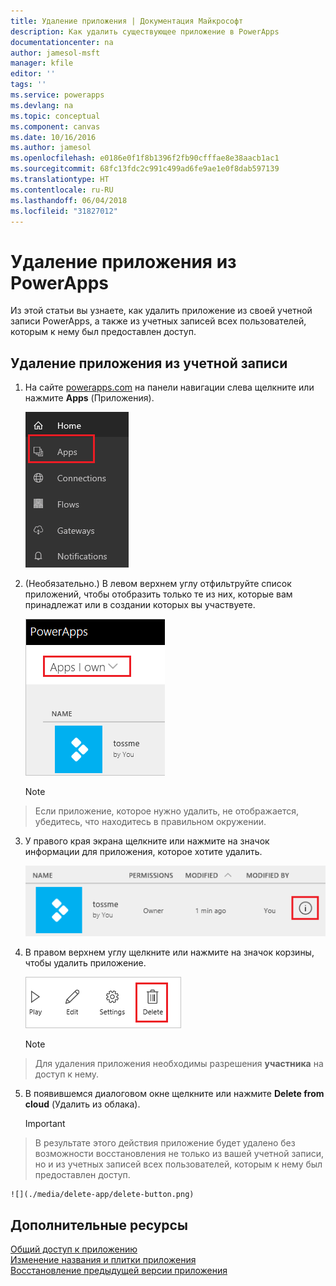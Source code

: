 ```yaml
---
title: Удаление приложения | Документация Майкрософт
description: Как удалить существующее приложение в PowerApps
documentationcenter: na
author: jamesol-msft
manager: kfile
editor: ''
tags: ''
ms.service: powerapps
ms.devlang: na
ms.topic: conceptual
ms.component: canvas
ms.date: 10/16/2016
ms.author: jamesol
ms.openlocfilehash: e0186e0f1f8b1396f2fb90cfffae8e38aacb1ac1
ms.sourcegitcommit: 68fc13fdc2c991c499ad6fe9ae1e0f8dab597139
ms.translationtype: HT
ms.contentlocale: ru-RU
ms.lasthandoff: 06/04/2018
ms.locfileid: "31827012"
---
```

# <a name="delete-an-app-from-powerapps"></a>Удаление приложения из PowerApps
Из этой статьи вы узнаете, как удалить приложение из своей учетной записи PowerApps, а также из учетных записей всех пользователей, которым к нему был предоставлен доступ.

## <a name="delete-an-app-from-your-account"></a>Удаление приложения из учетной записи
1. На сайте [powerapps.com](https://web.powerapps.com) на панели навигации слева щелкните или нажмите **Apps** (Приложения).
   
    ![](./media/delete-app/file-apps.png)
2. (Необязательно.) В левом верхнем углу отфильтруйте список приложений, чтобы отобразить только те из них, которые вам принадлежат или в создании которых вы участвуете.
   
    ![](./media/delete-app/filter-list.png)
   
    > [!NOTE]
> Если приложение, которое нужно удалить, не отображается, убедитесь, что находитесь в правильном окружении.
3. У правого края экрана щелкните или нажмите на значок информации для приложения, которое хотите удалить.
   
    ![](./media/delete-app/app-options.png)
4. В правом верхнем углу щелкните или нажмите на значок корзины, чтобы удалить приложение.
   
    ![](./media/delete-app/delete-icon.png)
   
    > [!NOTE]
> Для удаления приложения необходимы разрешения **участника** на доступ к нему.
5. В появившемся диалоговом окне щелкните или нажмите **Delete from cloud** (Удалить из облака).  
   
    > [!IMPORTANT]
> В результате этого действия приложение будет удалено без возможности восстановления не только из вашей учетной записи, но и из учетных записей всех пользователей, которым к нему был предоставлен доступ.
   
    ![](./media/delete-app/delete-button.png)

## <a name="more-resources"></a>Дополнительные ресурсы
[Общий доступ к приложению](share-app.md)  
[Изменение названия и плитки приложения](set-name-tile.md)  
[Восстановление предыдущей версии приложения](restore-an-app.md)  

